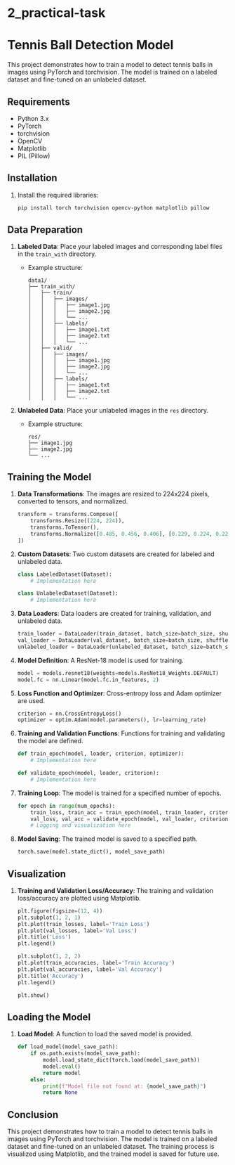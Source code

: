 # 2_practical-task
# Tennis Ball Detection Model

This project demonstrates how to train a model to detect tennis balls in images using PyTorch and torchvision. The model is trained on a labeled dataset and fine-tuned on an unlabeled dataset.

## Requirements

- Python 3.x
- PyTorch
- torchvision
- OpenCV
- Matplotlib
- PIL (Pillow)

## Installation

1. Install the required libraries:
    ```bash
    pip install torch torchvision opencv-python matplotlib pillow
    ```

## Data Preparation

1. **Labeled Data**: Place your labeled images and corresponding label files in the `train_with` directory.
    - Example structure:
      ```
      data1/
      ├── train_with/
      │   ├── train/
      │   │   ├── images/
      │   │   │   ├── image1.jpg
      │   │   │   ├── image2.jpg
      │   │   │   └── ...
      │   │   ├── labels/
      │   │   │   ├── image1.txt
      │   │   │   ├── image2.txt
      │   │   │   └── ...
      │   ├── valid/
      │   │   ├── images/
      │   │   │   ├── image1.jpg
      │   │   │   ├── image2.jpg
      │   │   │   └── ...
      │   │   ├── labels/
      │   │   │   ├── image1.txt
      │   │   │   ├── image2.txt
      │   │   │   └── ...
      ```

2. **Unlabeled Data**: Place your unlabeled images in the `res` directory.
    - Example structure:
      ```
      res/
      ├── image1.jpg
      ├── image2.jpg
      └── ...
      ```

## Training the Model

1. **Data Transformations**: The images are resized to 224x224 pixels, converted to tensors, and normalized.
    ```python
    transform = transforms.Compose([
        transforms.Resize((224, 224)),
        transforms.ToTensor(),
        transforms.Normalize([0.485, 0.456, 0.406], [0.229, 0.224, 0.225])
    ])
    ```

2. **Custom Datasets**: Two custom datasets are created for labeled and unlabeled data.
    ```python
    class LabeledDataset(Dataset):
        # Implementation here

    class UnlabeledDataset(Dataset):
        # Implementation here
    ```

3. **Data Loaders**: Data loaders are created for training, validation, and unlabeled data.
    ```python
    train_loader = DataLoader(train_dataset, batch_size=batch_size, shuffle=True)
    val_loader = DataLoader(val_dataset, batch_size=batch_size, shuffle=False)
    unlabeled_loader = DataLoader(unlabeled_dataset, batch_size=batch_size, shuffle=False)
    ```

4. **Model Definition**: A ResNet-18 model is used for training.
    ```python
    model = models.resnet18(weights=models.ResNet18_Weights.DEFAULT)
    model.fc = nn.Linear(model.fc.in_features, 2)
    ```

5. **Loss Function and Optimizer**: Cross-entropy loss and Adam optimizer are used.
    ```python
    criterion = nn.CrossEntropyLoss()
    optimizer = optim.Adam(model.parameters(), lr=learning_rate)
    ```

6. **Training and Validation Functions**: Functions for training and validating the model are defined.
    ```python
    def train_epoch(model, loader, criterion, optimizer):
        # Implementation here

    def validate_epoch(model, loader, criterion):
        # Implementation here
    ```

7. **Training Loop**: The model is trained for a specified number of epochs.
    ```python
    for epoch in range(num_epochs):
        train_loss, train_acc = train_epoch(model, train_loader, criterion, optimizer)
        val_loss, val_acc = validate_epoch(model, val_loader, criterion)
        # Logging and visualization here
    ```

8. **Model Saving**: The trained model is saved to a specified path.
    ```python
    torch.save(model.state_dict(), model_save_path)
    ```

## Visualization

1. **Training and Validation Loss/Accuracy**: The training and validation loss/accuracy are plotted using Matplotlib.
    ```python
    plt.figure(figsize=(12, 4))
    plt.subplot(1, 2, 1)
    plt.plot(train_losses, label='Train Loss')
    plt.plot(val_losses, label='Val Loss')
    plt.title('Loss')
    plt.legend()

    plt.subplot(1, 2, 2)
    plt.plot(train_accuracies, label='Train Accuracy')
    plt.plot(val_accuracies, label='Val Accuracy')
    plt.title('Accuracy')
    plt.legend()

    plt.show()
    ```

## Loading the Model

1. **Load Model**: A function to load the saved model is provided.
    ```python
    def load_model(model_save_path):
        if os.path.exists(model_save_path):
            model.load_state_dict(torch.load(model_save_path))
            model.eval()
            return model
        else:
            print(f"Model file not found at: {model_save_path}")
            return None
    ```

## Conclusion

This project demonstrates how to train a model to detect tennis balls in images using PyTorch and torchvision. The model is trained on a labeled dataset and fine-tuned on an unlabeled dataset. The training process is visualized using Matplotlib, and the trained model is saved for future use.
